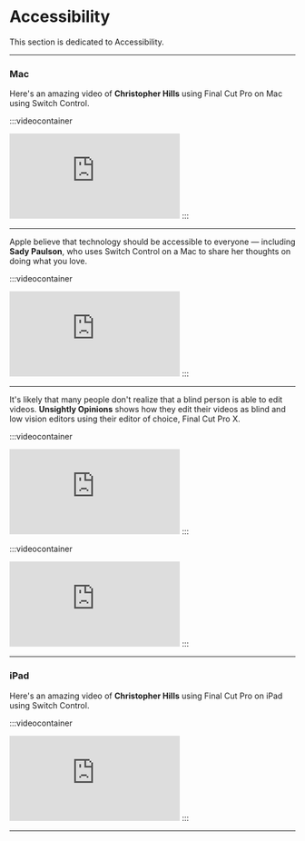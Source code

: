 # Accessibility

This section is dedicated to Accessibility.

---

### Mac

Here's an amazing video of **Christopher Hills** using Final Cut Pro on Mac using Switch Control.

:::videocontainer
<iframe class="video" src="https://www.youtube-nocookie.com/embed/oT68XsbEvmE?controls=0" title="YouTube video player" frameborder="0" allow="accelerometer; autoplay; clipboard-write; encrypted-media; gyroscope; picture-in-picture; web-share" allowfullscreen></iframe>
:::

---

Apple believe that technology should be accessible to everyone — including **Sady Paulson**, who uses Switch Control on a Mac to share her thoughts on doing what you love.

:::videocontainer
<iframe class="video" src="https://www.youtube-nocookie.com/embed/XB4cjbYywqg?controls=0" title="YouTube video player" frameborder="0" allow="accelerometer; autoplay; clipboard-write; encrypted-media; gyroscope; picture-in-picture; web-share" allowfullscreen></iframe>
:::

---

It's likely that many people don't realize that a blind person is able to edit videos. **Unsightly Opinions** shows how they edit their videos as blind and low vision editors using their editor of choice, Final Cut Pro X.

:::videocontainer
<iframe class="video" src="https://www.youtube-nocookie.com/embed/wKwpiXXNUao?controls=0" title="YouTube video player" frameborder="0" allow="accelerometer; autoplay; clipboard-write; encrypted-media; gyroscope; picture-in-picture; web-share" allowfullscreen></iframe>
:::


:::videocontainer
<iframe class="video" src="https://www.youtube-nocookie.com/embed/4LL_YCHbeZA?controls=0" title="YouTube video player" frameborder="0" allow="accelerometer; autoplay; clipboard-write; encrypted-media; gyroscope; picture-in-picture; web-share" allowfullscreen></iframe>
:::

---

### iPad

Here's an amazing video of **Christopher Hills** using Final Cut Pro on iPad using Switch Control.

:::videocontainer
<iframe class="video" src="https://www.youtube-nocookie.com/embed/wXxY2ti-HZ8?controls=0" title="YouTube video player" frameborder="0" allow="accelerometer; autoplay; clipboard-write; encrypted-media; gyroscope; picture-in-picture; web-share" allowfullscreen></iframe>
:::

---

<script src="https://giscus.app/client.js"
        data-repo="CommandPost/FCPCafe"
        data-repo-id="MDEwOlJlcG9zaXRvcnk5NTAwMjEwMg=="
        data-category="Website Discussions"
        data-category-id="DIC_kwDOBamd9s4CW0qy"
        data-mapping="title"
        data-strict="0"
        data-reactions-enabled="1"
        data-emit-metadata="0"
        data-input-position="bottom"
        data-theme="preferred_color_scheme"
        data-lang="en"
        crossorigin="anonymous"
        async>
</script>